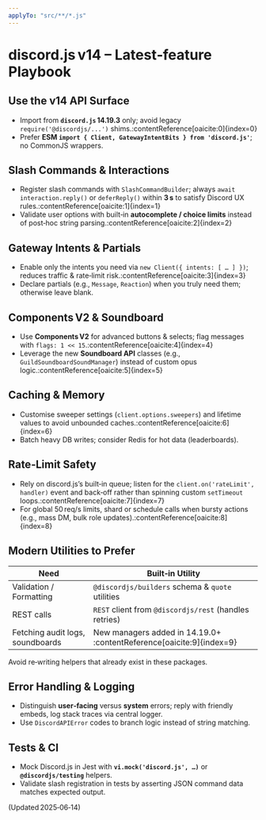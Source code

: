 ```yaml
---
applyTo: "src/**/*.js"
---
```

# discord.js v14 – Latest‑feature Playbook

## Use the v14 API Surface
- Import from **`discord.js` 14.19.3** only; avoid legacy `require('@discordjs/...')` shims.:contentReference[oaicite:0]{index=0}
- Prefer **ESM `import { Client, GatewayIntentBits } from 'discord.js'`**; no CommonJS wrappers.

## Slash Commands & Interactions
- Register slash commands with `SlashCommandBuilder`; always `await interaction.reply()` or `deferReply()` within **3 s** to satisfy Discord UX rules.:contentReference[oaicite:1]{index=1}
- Validate user options with built‑in **autocomplete / choice limits** instead of post‑hoc string parsing.:contentReference[oaicite:2]{index=2}

## Gateway Intents & Partials
- Enable only the intents you need via `new Client({ intents: [ … ] })`; reduces traffic & rate‑limit risk.:contentReference[oaicite:3]{index=3}
- Declare partials (e.g., `Message`, `Reaction`) when you truly need them; otherwise leave blank.

## Components V2 & Soundboard
- Use **Components V2** for advanced buttons & selects; flag messages with `flags: 1 << 15`.:contentReference[oaicite:4]{index=4}
- Leverage the new **Soundboard API** classes (e.g., `GuildSoundboardSoundManager`) instead of custom opus logic.:contentReference[oaicite:5]{index=5}

## Caching & Memory
- Customise sweeper settings (`client.options.sweepers`) and lifetime values to avoid unbounded caches.:contentReference[oaicite:6]{index=6}
- Batch heavy DB writes; consider Redis for hot data (leaderboards).

## Rate‑Limit Safety
- Rely on discord.js’s built‑in queue; listen for the `client.on('rateLimit', handler)` event and back‑off rather than spinning custom `setTimeout` loops.:contentReference[oaicite:7]{index=7}
- For global 50 req/s limits, shard or schedule calls when bursty actions (e.g., mass DM, bulk role updates).:contentReference[oaicite:8]{index=8}

## Modern Utilities to Prefer
| Need | Built‑in Utility |
|------|-----------------|
| Validation / Formatting | `@discordjs/builders` schema & `quote` utilities |
| REST calls | `REST` client from `@discordjs/rest` (handles retries) |
| Fetching audit logs, soundboards | New managers added in 14.19.0+ :contentReference[oaicite:9]{index=9} |

Avoid re‑writing helpers that already exist in these packages.

## Error Handling & Logging
- Distinguish **user‑facing** versus **system** errors; reply with friendly embeds, log stack traces via central logger.
- Use `DiscordAPIError` codes to branch logic instead of string matching.

## Tests & CI
- Mock Discord.js in Jest with **`vi.mock('discord.js', …)`** or **`@discordjs/testing`** helpers.
- Validate slash registration in tests by asserting JSON command data matches expected output.

(Updated 2025‑06‑14)
